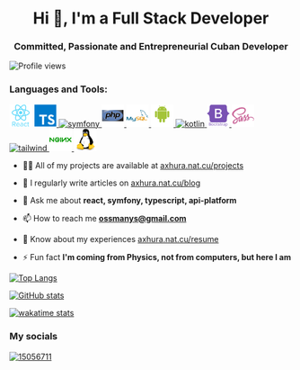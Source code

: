 <h1 align="center">Hi 👋, I'm a Full Stack Developer</h1>
<h3 align="center">Committed, Passionate and Entrepreneurial Cuban Developer</h3>

![Profile views](https://gpvc.arturio.dev/wonddark)

<h3 align="left">Languages and Tools:</h3>
<p>
<a href="https://reactjs.org/" target="_blank" rel="noreferrer"><img src="https://raw.githubusercontent.com/devicons/devicon/master/icons/react/react-original-wordmark.svg" alt="react" width="40" height="40"/></a>
<a href="https://www.typescriptlang.org/" target="_blank" rel="noreferrer"> <img src="https://raw.githubusercontent.com/devicons/devicon/master/icons/typescript/typescript-original.svg" alt="typescript" width="40" height="40"/> </a>
<a href="https://symfony.com" target="_blank" rel="noreferrer"> <img src="https://symfony.com/logos/symfony_black_03.svg" alt="symfony" width="40" height="40"/> </a>
<a href="https://www.php.net" target="_blank" rel="noreferrer"> <img src="https://raw.githubusercontent.com/devicons/devicon/master/icons/php/php-original.svg" alt="php" width="40" height="40"/> </a>
<a href="https://www.mysql.com/" target="_blank" rel="noreferrer"> <img src="https://raw.githubusercontent.com/devicons/devicon/master/icons/mysql/mysql-original-wordmark.svg" alt="mysql" width="40" height="40"/> </a>
<a href="https://developer.android.com" target="_blank" rel="noreferrer"> <img src="https://raw.githubusercontent.com/devicons/devicon/master/icons/android/android-original-wordmark.svg" alt="android" width="40" height="40"/> </a>
<a href="https://kotlinlang.org" target="_blank" rel="noreferrer"> <img src="https://www.vectorlogo.zone/logos/kotlinlang/kotlinlang-icon.svg" alt="kotlin" width="40" height="40"/> </a>
<a href="https://getbootstrap.com" target="_blank" rel="noreferrer"> <img src="https://raw.githubusercontent.com/devicons/devicon/master/icons/bootstrap/bootstrap-plain-wordmark.svg" alt="bootstrap" width="40" height="40"/> </a>
<a href="https://sass-lang.com" target="_blank" rel="noreferrer"> <img src="https://raw.githubusercontent.com/devicons/devicon/master/icons/sass/sass-original.svg" alt="sass" width="40" height="40"/> </a>
<a href="https://tailwindcss.com/" target="_blank" rel="noreferrer"> <img src="https://www.vectorlogo.zone/logos/tailwindcss/tailwindcss-icon.svg" alt="tailwind" width="40" height="40"/> </a>
<a href="https://www.nginx.com" target="_blank" rel="noreferrer"> <img src="https://raw.githubusercontent.com/devicons/devicon/master/icons/nginx/nginx-original.svg" alt="nginx" width="40" height="40"/> </a>
<a href="https://www.linux.org/" target="_blank" rel="noreferrer"> <img src="https://raw.githubusercontent.com/devicons/devicon/master/icons/linux/linux-original.svg" alt="linux" width="40" height="40"/> </a>
</p>

- 👨‍💻 All of my projects are available
  at [axhura.nat.cu/projects](https://axhura.nat.cu/projects)

- 📝 I regularly write articles
  on [axhura.nat.cu/blog](https://axhura.nat.cu/blog)

- 💬 Ask me about **react, symfony, typescript, api-platform**

- 📫 How to reach me **ossmanys@gmail.com**

- 📄 Know about my
  experiences [axhura.nat.cu/resume](https://axhura.nat.cu/resume)

- ⚡ Fun fact **I'm coming from Physics, not from computers, but here I am**

[![Top Langs](https://github-readme-stats.vercel.app/api/top-langs/?username=wonddark&show_icons=true&theme=github_dark&locale=en&layout=compact)](https://github.com/anuraghazra/github-readme-stats)

[![GitHub stats](https://github-readme-stats.vercel.app/api?username=wonddark&show_icons=true&theme=github_dark)](https://github.com/anuraghazra/github-readme-stats)

[![wakatime stats](https://github-readme-stats.vercel.app/api/wakatime?username=wonddark&theme=github_dark)](https://github.com/anuraghazra/github-readme-stats)

<h3>My socials</h3>

<a href="https://stackoverflow.com/users/15056711" target="blank"><img align="center" src="https://raw.githubusercontent.com/rahuldkjain/github-profile-readme-generator/master/src/images/icons/Social/stack-overflow.svg" alt="15056711" height="30" width="40" /></a>

